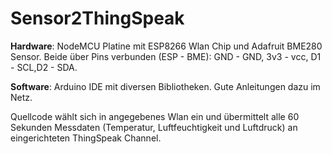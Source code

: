 # Sensor2ThingSpeak #

**Hardware**: NodeMCU Platine mit ESP8266 Wlan Chip und Adafruit BME280 Sensor. Beide über Pins verbunden (ESP - BME): GND - GND, 3v3 - vcc, D1 - SCL,D2 - SDA.

**Software**: Arduino IDE mit diversen Bibliotheken. Gute Anleitungen dazu im Netz.


Quellcode wählt sich in angegebenes Wlan ein und übermittelt alle 60 Sekunden Messdaten (Temperatur, Luftfeuchtigkeit und Luftdruck) an eingerichteten ThingSpeak Channel.
